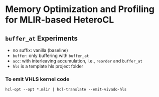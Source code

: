 # Memory Optimization and Profiling for MLIR-based HeteroCL 

## `buffer_at` Experiments
- no suffix: vanilla (baseline)
- `buffer`: only buffering with `buffer_at`
- `acc`: with interleaving accumulation, i.e., `reorder` and `buffer_at`
- `hls` is a template hls project folder

### To emit VHLS kernel code
```
hcl-opt --opt *.mlir | hcl-translate --emit-vivado-hls
```